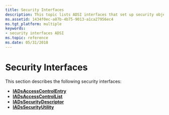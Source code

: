 ```yaml
---
title: Security Interfaces
description: This topic lists ADSI interfaces that set up security objects in the directory.
ms.assetid: 1434f0ec-a87b-4b75-9013-a1ca27956ec4
ms.tgt_platform: multiple
keywords:
- security interfaces ADSI
ms.topic: reference
ms.date: 05/31/2018
---
```


# Security Interfaces

This section describes the following security interfaces:

-   [**IADsAccessControlEntry**](/windows/desktop/api/Iads/nn-iads-iadsaccesscontrolentry)
-   [**IADsAccessControlList**](/windows/desktop/api/Iads/nn-iads-iadsaccesscontrollist)
-   [**IADsSecurityDescriptor**](/windows/desktop/api/Iads/nn-iads-iadssecuritydescriptor)
-   [**IADsSecurityUtility**](/windows/desktop/api/Iads/nn-iads-iadssecurityutility)

 

 




